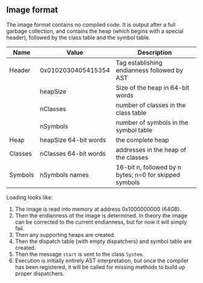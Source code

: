 ## Image format
The image format contains no compiled code. It is output after a full garbage collection, and contains the heap (which begins with a special header), followed by the class table and the symbol table.

| Name    | Value                 | Description                             |
| ------- | --------------------- | --------------------------------------- |
| Header  | 0x0102030405415354    | Tag establishing endianness followed by AST |
|         | heapSize              | Size of the heap in 64-bit words        |
|         | nClasses              | number of classes in the class table    |
|         | nSymbols              | number of symbols in the symbol table   |
| Heap    | heapSize 64-bit words | the complete heap                       |
| Classes | nClasses 64-bit words | addresses in the heap of the classes    |
| Symbols | nSymbols  names       | 16-bit n, followed by n bytes; n=0 for skipped symbols                 |

Loading looks like:
1. The image is read into memory at address 0x1000000000 (64GB).
2. Then the endianness of the image is determined. In theory the image can be corrected to the current endianness, but for now it will simply fail.
3. Then any supporting heaps are created.
4. Then the dispatch table (with empty dispatchers) and symbol table are created.
5. Then the message `start` is sent to the class `System`.
6. Execution is initially entirely AST interpretation, but once the compiler has been registered, it will be called for missing methods to build up proper dispatchers.

